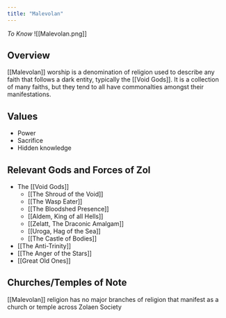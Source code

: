 ```yaml
---
title: "Malevolan"
---
```

*To Know*
![[Malevolan.png]]

## Overview
[[Malevolan]] worship is a denomination of religion used to describe any faith that follows a dark entity, typically the [[Void Gods]]. It is a collection of many faiths, but they tend to all have commonalties amongst their manifestations.

## Values
- Power
- Sacrifice
- Hidden knowledge

## Relevant Gods and Forces of Zol
- The [[Void Gods]]
	- [[The Shroud of the Void]]
	- [[The Wasp Eater]]
	- [[The Bloodshed Presence]]
	- [[Aldem, King of all Hells]]
	- [[Zelatt, The Draconic Amalgam]]
	- [[Uroga, Hag of the Sea]]
	- [[The Castle of Bodies]]
- [[The Anti-Trinity]]
- [[The Anger of the Stars]]
- [[Great Old Ones]]

## Churches/Temples of Note
[[Malevolan]] religion has no major branches of religion that manifest as a church or temple across Zolaen Society